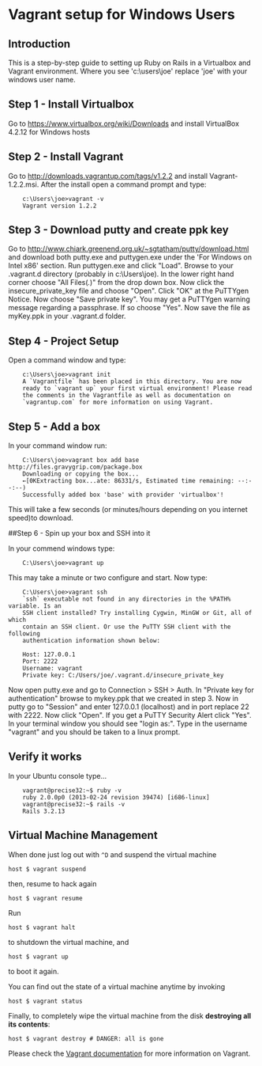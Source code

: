 # Vagrant setup for Windows Users

## Introduction
This is a step-by-step guide to setting up Ruby on Rails in a Virtualbox and Vagrant environment. Where you see 'c:\users\joe' replace 'joe' with your windows user name.

## Step 1 - Install Virtualbox
Go to https://www.virtualbox.org/wiki/Downloads and install VirtualBox 4.2.12 for Windows hosts

## Step 2 - Install Vagrant
Go to http://downloads.vagrantup.com/tags/v1.2.2 and install Vagrant-1.2.2.msi. After the install open a command prompt and type:

		c:\Users\joe>vagrant -v
		Vagrant version 1.2.2


## Step 3 - Download putty and create ppk key
Go to http://www.chiark.greenend.org.uk/~sgtatham/putty/download.html and download both putty.exe and puttygen.exe under the 'For Windows on Intel x86' section. Run puttygen.exe and click "Load". Browse to your .vagrant.d directory (probably in  c:\Users\joe). In the lower right hand corner choose "All Files(*.*)" from the drop down box. Now click the insecure_private_key file and choose "Open". Click "OK" at the PuTTYgen Notice. Now choose "Save private key". You may get a PuTTYgen warning message regarding a passphrase. If so choose "Yes". Now save the file as myKey.ppk in your .vagrant.d folder.


## Step 4 - Project Setup
Open a command window and type:

		c:\Users\joe>vagrant init
		A `Vagrantfile` has been placed in this directory. You are now
		ready to `vagrant up` your first virtual environment! Please read
		the comments in the Vagrantfile as well as documentation on
		`vagrantup.com` for more information on using Vagrant.

## Step 5 - Add a box
In your command window run:

		C:\Users\joe>vagrant box add base http://files.gravygrip.com/package.box
		Downloading or copying the box...
		←[0KExtracting box...ate: 86331/s, Estimated time remaining: --:--:--)
		Successfully added box 'base' with provider 'virtualbox'!

This will take a few seconds (or minutes/hours depending on you internet speed)to download.

##Step 6 - Spin up your box and SSH into it

In your commend windows type:

		C:\Users\joe>vagrant up

This may take a minute or two configure and start. Now type:

		C:\Users\joe>vagrant ssh
		`ssh` executable not found in any directories in the %PATH% variable. Is an
		SSH client installed? Try installing Cygwin, MinGW or Git, all of which
		contain an SSH client. Or use the PuTTY SSH client with the following
		authentication information shown below:

		Host: 127.0.0.1
		Port: 2222
		Username: vagrant
		Private key: C:/Users/joe/.vagrant.d/insecure_private_key

Now open putty.exe and go to Connection > SSH > Auth. In "Private key for authentication" browse to mykey.ppk that we created in step 3. Now in putty go to "Session" and enter 127.0.0.1 (localhost) and in port replace 22 with 2222. Now click "Open". If you get a PuTTY Security Alert click "Yes". In your terminal window you should see "login as:". Type in the username "vagrant" and you should be taken to a linux prompt.

## Verify it works

In your Ubuntu console type...

		vagrant@precise32:~$ ruby -v
		ruby 2.0.0p0 (2013-02-24 revision 39474) [i686-linux]
		vagrant@precise32:~$ rails -v
		Rails 3.2.13


## Virtual Machine Management

When done just log out with `^D` and suspend the virtual machine

    host $ vagrant suspend

then, resume to hack again

    host $ vagrant resume

Run

    host $ vagrant halt

to shutdown the virtual machine, and

    host $ vagrant up

to boot it again.

You can find out the state of a virtual machine anytime by invoking

    host $ vagrant status

Finally, to completely wipe the virtual machine from the disk **destroying all its contents**:

    host $ vagrant destroy # DANGER: all is gone

Please check the [Vagrant documentation](http://docs.vagrantup.com/v2/) for more information on Vagrant.
